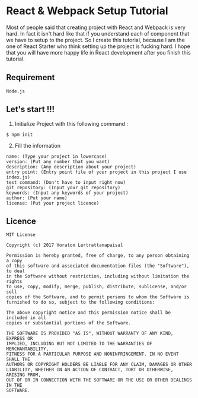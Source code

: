 # React & Webpack Setup Tutorial

Most of people said that creating project with React and Webpack is very hard. In fact it isn't hard like that if you understand each of component that we have to setup to the project. So I create this tutorial, because I am the one of React Starter who think setting up the project is fucking hard. I hope that you will have more happy life in React development after you finish this tutorial.

## Requirement

```
Node.js
```

## Let's start !!!

1. Initialize Project with this following command :

  ```
  $ npm init
  ```

2. Fill the information

  ```
  name: (Type your project in lowercase)
  version: (Put any number that you want)
  description: (Any description about your project)
  entry point: (Entry point file of your project in this project I use index.js)
  test command: (Don't have to input right now)
  git repository: (Input your git repository)
  keywords: (Input any keywords of your project)
  author: (Put your name)
  license: (Put your project licence)
  ```



## Licence

```
MIT License

Copyright (c) 2017 Voraton Lertrattanapaisal

Permission is hereby granted, free of charge, to any person obtaining a copy
of this software and associated documentation files (the "Software"), to deal
in the Software without restriction, including without limitation the rights
to use, copy, modify, merge, publish, distribute, sublicense, and/or sell
copies of the Software, and to permit persons to whom the Software is
furnished to do so, subject to the following conditions:

The above copyright notice and this permission notice shall be included in all
copies or substantial portions of the Software.

THE SOFTWARE IS PROVIDED "AS IS", WITHOUT WARRANTY OF ANY KIND, EXPRESS OR
IMPLIED, INCLUDING BUT NOT LIMITED TO THE WARRANTIES OF MERCHANTABILITY,
FITNESS FOR A PARTICULAR PURPOSE AND NONINFRINGEMENT. IN NO EVENT SHALL THE
AUTHORS OR COPYRIGHT HOLDERS BE LIABLE FOR ANY CLAIM, DAMAGES OR OTHER
LIABILITY, WHETHER IN AN ACTION OF CONTRACT, TORT OR OTHERWISE, ARISING FROM,
OUT OF OR IN CONNECTION WITH THE SOFTWARE OR THE USE OR OTHER DEALINGS IN THE
SOFTWARE.
```
